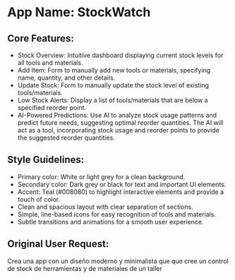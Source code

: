 # **App Name**: StockWatch

## Core Features:

- Stock Overview: Intuitive dashboard displaying current stock levels for all tools and materials.
- Add Item: Form to manually add new tools or materials, specifying name, quantity, and other details.
- Update Stock: Form to manually update the stock level of existing tools/materials.
- Low Stock Alerts: Display a list of tools/materials that are below a specified reorder point.
- AI-Powered Predictions: Use AI to analyze stock usage patterns and predict future needs, suggesting optimal reorder quantities. The AI will act as a tool, incorporating stock usage and reorder points to provide the suggested reorder quantities.

## Style Guidelines:

- Primary color: White or light grey for a clean background.
- Secondary color: Dark grey or black for text and important UI elements.
- Accent: Teal (#008080) to highlight interactive elements and provide a touch of color.
- Clean and spacious layout with clear separation of sections.
- Simple, line-based icons for easy recognition of tools and materials.
- Subtle transitions and animations for a smooth user experience.

## Original User Request:
Crea una app con un diseño moderno y minimalista que  que cree un control de stock de herramientas y de materiales de un taller
  